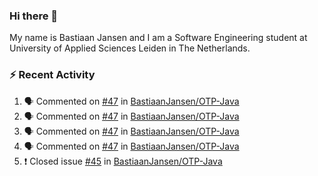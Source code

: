 ### Hi there 👋

My name is Bastiaan Jansen and I am a Software Engineering student at University of Applied Sciences Leiden in The Netherlands. 

### ⚡ Recent Activity
<!--START_SECTION:activity-->
1. 🗣 Commented on [#47](https://github.com/BastiaanJansen/OTP-Java/issues/47) in [BastiaanJansen/OTP-Java](https://github.com/BastiaanJansen/OTP-Java)
2. 🗣 Commented on [#47](https://github.com/BastiaanJansen/OTP-Java/issues/47) in [BastiaanJansen/OTP-Java](https://github.com/BastiaanJansen/OTP-Java)
3. 🗣 Commented on [#47](https://github.com/BastiaanJansen/OTP-Java/issues/47) in [BastiaanJansen/OTP-Java](https://github.com/BastiaanJansen/OTP-Java)
4. 🗣 Commented on [#47](https://github.com/BastiaanJansen/OTP-Java/issues/47) in [BastiaanJansen/OTP-Java](https://github.com/BastiaanJansen/OTP-Java)
5. ❗️ Closed issue [#45](https://github.com/BastiaanJansen/OTP-Java/issues/45) in [BastiaanJansen/OTP-Java](https://github.com/BastiaanJansen/OTP-Java)
<!--END_SECTION:activity-->

<!--
**BastiaanJansen/BastiaanJansen** is a ✨ _special_ ✨ repository because its `README.md` (this file) appears on your GitHub profile.

Here are some ideas to get you started:

- 🔭 I’m currently working on ...
- 🌱 I’m currently learning ...
- 👯 I’m looking to collaborate on ...
- 🤔 I’m looking for help with ...
- 💬 Ask me about ...
- 📫 How to reach me: ...
- 😄 Pronouns: ...
- ⚡ Fun fact: ...
-->
